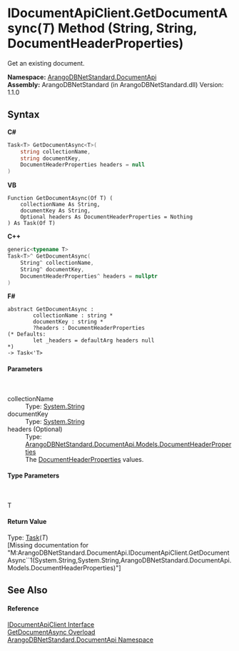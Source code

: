 # IDocumentApiClient.GetDocumentAsync(*T*) Method (String, String, DocumentHeaderProperties)
 

Get an existing document.

**Namespace:**&nbsp;<a href="927cb31f-380a-2bf4-a1ca-09ab720e232b">ArangoDBNetStandard.DocumentApi</a><br />**Assembly:**&nbsp;ArangoDBNetStandard (in ArangoDBNetStandard.dll) Version: 1.1.0

## Syntax

**C#**<br />
``` C#
Task<T> GetDocumentAsync<T>(
	string collectionName,
	string documentKey,
	DocumentHeaderProperties headers = null
)

```

**VB**<br />
``` VB
Function GetDocumentAsync(Of T) ( 
	collectionName As String,
	documentKey As String,
	Optional headers As DocumentHeaderProperties = Nothing
) As Task(Of T)
```

**C++**<br />
``` C++
generic<typename T>
Task<T>^ GetDocumentAsync(
	String^ collectionName, 
	String^ documentKey, 
	DocumentHeaderProperties^ headers = nullptr
)
```

**F#**<br />
``` F#
abstract GetDocumentAsync : 
        collectionName : string * 
        documentKey : string * 
        ?headers : DocumentHeaderProperties 
(* Defaults:
        let _headers = defaultArg headers null
*)
-> Task<'T> 

```


#### Parameters
&nbsp;<dl><dt>collectionName</dt><dd>Type: <a href="https://docs.microsoft.com/dotnet/api/system.string" target="_blank" rel="noopener noreferrer">System.String</a><br /></dd><dt>documentKey</dt><dd>Type: <a href="https://docs.microsoft.com/dotnet/api/system.string" target="_blank" rel="noopener noreferrer">System.String</a><br /></dd><dt>headers (Optional)</dt><dd>Type: <a href="ec926014-3226-807e-03cf-3e590a993eb8">ArangoDBNetStandard.DocumentApi.Models.DocumentHeaderProperties</a><br />The <a href="ec926014-3226-807e-03cf-3e590a993eb8">DocumentHeaderProperties</a> values.</dd></dl>

#### Type Parameters
&nbsp;<dl><dt>T</dt><dd /></dl>

#### Return Value
Type: <a href="https://docs.microsoft.com/dotnet/api/system.threading.tasks.task-1" target="_blank" rel="noopener noreferrer">Task</a>(*T*)<br />\[Missing <returns> documentation for "M:ArangoDBNetStandard.DocumentApi.IDocumentApiClient.GetDocumentAsync``1(System.String,System.String,ArangoDBNetStandard.DocumentApi.Models.DocumentHeaderProperties)"\]

## See Also


#### Reference
<a href="51df5b95-04af-da7c-e481-e78cd0e61d1c">IDocumentApiClient Interface</a><br /><a href="92a5592c-5cde-2726-2df6-c048b251e85a">GetDocumentAsync Overload</a><br /><a href="927cb31f-380a-2bf4-a1ca-09ab720e232b">ArangoDBNetStandard.DocumentApi Namespace</a><br />